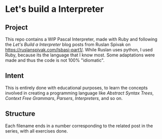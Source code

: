# Let's build a Interpreter

## Project
This repo contains a WIP Pascal Interpreter, made with Ruby and following the _Let's Build a Interpreter_ blog posts from Ruslan Spivak on https://ruslanspivak.com/lsbasi-part1/.
While Ruslan uses python, I used Ruby, because its the language that I know most.
Some adaptations were made and thus the code is not 100% "idiomatic". 

## Intent
This is entirely done with educational purposes, to learn the concepts involved in creating a programming language like _Abstract Syntax Trees_, _Context Free Grammars_, _Parsers_, _Interpreters_, and so on.

## Structure
Each filename ends in a number corresponding to the related post in the series, with all exercises done.
